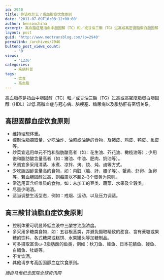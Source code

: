```yaml
---
id: 2940
title: 你该吃什么？高血脂症饮食原则
date: '2011-07-09T10:08:12+00:00'
author: bensonchina
excerpt: 高血脂症是指血中胆固醇（TC）和／或甘油三酯（TG）过高或高密度脂蛋白胆固醇（HDL）过低.高脂血症与冠心病、脑梗塞、糖尿病以及脂肪肝有密切关系。
layout: post
guid: 'http://www.medtransblog.com/?p=2940'
permalink: /archives/2940
bulteno_post_views_count:
    - '0'
views:
    - '1236'
categories:
    - 疾病科普
tags:
    - 饮食
    - 高血脂
---
```


高血脂症是指血中胆固醇（TC）和／或甘油三酯（TG）过高或高密度脂蛋白胆固醇（HDL）过低.高脂血症与冠心病、脑梗塞、糖尿病以及脂肪肝有密切关系。

## 高胆固醇血症饮食原则

- 维持理想体重。
- 控制油脂摄取量，少吃油炸、油煎或油酥的食物，及猪皮、鸡皮、鸭皮、鱼皮等。
- 炒菜宜选用单元不饱和脂肪酸高者（如：花生油、芥花油、橄榄油等）；少用饱和脂肪酸含量高者（如：猪油、牛油、肥肉、奶油等）。
- 烹调宜多采用清蒸、水煮、凉拌、烤、烧、炖、卤等方式。
- 少吃胆固醇含量高的食物，如：内脏（脑、肝、腰子等）、蟹黄、虾卵、鱼卵等。若血胆固醇过高，则每周以不超2~3个蛋黄为原则。
- 常选用富含纤维质的食物，如：未加工的豆类、蔬菜、水果及全榖类。
- 尽量少喝酒。
- 适当调整生活型态，例如：戒烟、运动，以及压力调适。

## 高三酸甘油脂血症饮食原则

- 控制体重可明显降低血液中三酸甘油脂浓度。
- 多采用多糖类食物，如：五谷根茎类，并避免摄取精致的甜食、含有蔗糖或果糖的饮料、各式糖果或糕饼、水果罐头等加糖制品。
- 可多摄取富含ω-3脂肪酸的鱼类，例如：秋刀鱼、鲑鱼、日本花鲭鱼、鳗鱼、白鲳鱼、牡蛎等。
- 不宜饮酒。
- 其他请参考高胆固醇血症饮食原则。

*摘自马偕纪念医院全球资讯网*